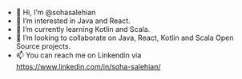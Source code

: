 - 👋 Hi, I’m @sohasalehian
- 👀 I’m interested in Java and React.
- 🌱 I’m currently learning Kotlin and Scala.
- 💞️ I’m looking to collaborate on Java, React, Kotlin and Scala Open Source projects.
- 📫 You can reach me on Linkendin via https://www.linkedin.com/in/soha-salehian/

<!---
sohasalehian/sohasalehian is a ✨ special ✨ repository because its `README.md` (this file) appears on your GitHub profile.
You can click the Preview link to take a look at your changes.
--->
